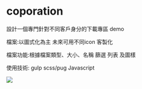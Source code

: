 # coporation
設計一個專門針對不同客戶身分的下載專區 demo

檔案:以圖式化為主
未來可用不同icon 客製化

檔案功能:根據檔案類型、大小、名稱 篩選 列表 及圖樣

使用技術: gulp scss/pug Javascript



![](https://upload.cc/i1/2019/07/04/Wj1xtr.jpg)
